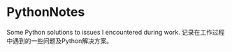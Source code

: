 # PythonNotes
Some Python solutions to issues I encountered during work.
记录在工作过程中遇到的一些问题及Python解决方案。
